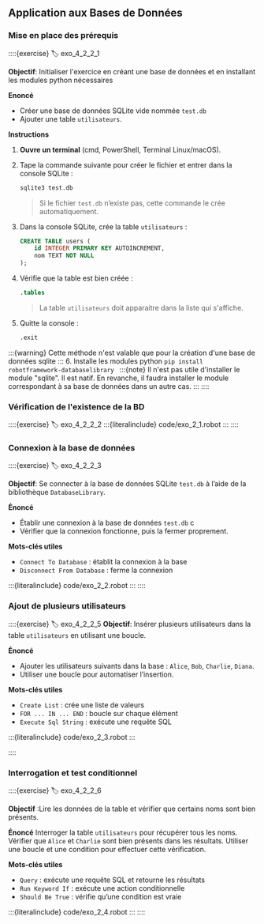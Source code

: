 ## Application aux Bases de Données

### Mise en place des prérequis
::::{exercise}
:label: exo_4_2_2_1

**Objectif**: Initialiser l'exercice en créant une base de données et en installant les modules python nécessaires

**Enoncé**
- Créer une base de données SQLite vide nommée `test.db`
- Ajouter une table `utilisateurs`.

**Instructions**

1. **Ouvre un terminal** (cmd, PowerShell, Terminal Linux/macOS).
2. Tape la commande suivante pour créer le fichier et entrer dans la console SQLite :
    ```bash
    sqlite3 test.db
    ```
   > Si le fichier `test.db` n’existe pas, cette commande le crée automatiquement.

3. Dans la console SQLite, crée la table `utilisateurs` :
   ```sql
   CREATE TABLE users (
       id INTEGER PRIMARY KEY AUTOINCREMENT,
       nom TEXT NOT NULL
   );
   ```

4. Vérifie que la table est bien créée :
   ```sql
   .tables
   ```
   > La table `utilisateurs` doit apparaitre dans la liste qui s'affiche.

5. Quitte la console :
   ```sql
   .exit
   ```
:::{warning}
Cette méthode n'est valable que pour la création d'une base de données sqlite
:::
6. Installe les modules python
    ```
    pip install robotframework-databaselibrary 
    ```
    :::{note}
    Il n'est pas utile d'installer le module "sqlite". Il est natif. En revanche, il faudra installer le module correspondant
    à sa base de données dans un autre cas.
    :::
::::

### Vérification de l'existence de la BD

::::{exercise}
:label: exo_4_2_2_2
:::{literalinclude} code/exo_2_1.robot
:::
::::

### Connexion à la base de données
::::{exercise}
:label: exo_4_2_2_3

**Objectif**: Se connecter à la base de données SQLite `test.db` à l’aide de la bibliothèque `DatabaseLibrary`.

**Énoncé**
- Établir une connexion à la base de données `test.db` c
- Vérifier que la connexion fonctionne, puis la fermer proprement.

**Mots-clés utiles**
- `Connect To Database` : établit la connexion à la base
- `Disconnect From Database` : ferme la connexion

:::{literalinclude} code/exo_2_2.robot
:::
::::

### Ajout de plusieurs utilisateurs
::::{exercise}
:label: exo_4_2_2_5
**Objectif**: Insérer plusieurs utilisateurs dans la table `utilisateurs` en utilisant une boucle.

**Énoncé**
- Ajouter les utilisateurs suivants dans la base : `Alice`, `Bob`, `Charlie`, `Diana`. 
- Utiliser une boucle pour automatiser l’insertion.

**Mots-clés utiles**
- `Create List` : crée une liste de valeurs
- `FOR ... IN ... END` : boucle sur chaque élément
- `Execute Sql String` : exécute une requête SQL

:::{literalinclude} code/exo_2_3.robot
:::

::::

### Interrogation et test conditionnel
::::{exercise}
:label: exo_4_2_2_6

**Objectif** :Lire les données de la table et vérifier que certains noms sont bien présents.

**Énoncé**
Interroger la table `utilisateurs` pour récupérer tous les noms. Vérifier que `Alice` et `Charlie` sont bien présents dans les résultats. Utiliser une boucle et une condition pour effectuer cette vérification.

**Mots-clés utiles**
- `Query` : exécute une requête SQL et retourne les résultats
- `Run Keyword If` : exécute une action conditionnelle
- `Should Be True` : vérifie qu’une condition est vraie

:::{literalinclude} code/exo_2_4.robot
:::
::::



